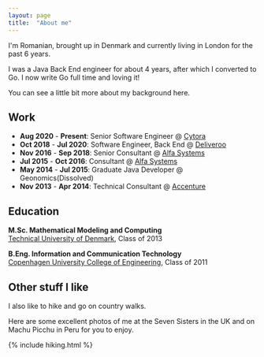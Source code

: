 ```yaml
---
layout: page
title:  "About me"
---
```


I'm Romanian, brought up in Denmark and currently living in London for the past 6 years.

I was a Java Back End engineer for about 4 years, after which I converted to Go.
I now write Go full time and loving it!

You can see a little bit more about my background here.

## Work

- **Aug 2020** - **Present**: Senior Software Engineer @ [Cytora](https://cytora.com/)
- **Oct 2018** - **Jul 2020**: Software Engineer, Back End @ [Deliveroo](https://deliveroo.com/)
- **Nov 2016** - **Sep 2018**: Senior Consultant @ [Alfa Systems](https://alfasystems.com/)
- **Jul 2015** - **Oct 2016**: Consultant @ [Alfa Systems](https://alfasystems.com/)
- **May 2014** - **Jul 2015**: Graduate Java Developer @ Geonomics(Dissolved)
- **Nov 2013** - **Apr 2014**: Technical Consultant @ [Accenture](https://www.accenture.co)

## Education

**M.Sc. Mathematical Modeling and Computing** <br />
[Technical University of Denmark](https://www.dtu.dk/english), Class of 2013


**B.Eng. Information and Communication Technology** <br />
[Copenhagen University College of Engineering](https://www.diplom.dtu.dk/english), Class of 2011

## Other stuff I like

I also like to hike and go on country walks. 

Here are some excellent photos of me at the Seven Sisters in the UK and on Machu Picchu in Peru for you to enjoy.

<div> {% include hiking.html %}</div>
